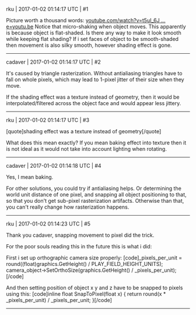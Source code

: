 rku | 2017-01-02 01:14:17 UTC | #1

Picture worth a thousand words: [youtube.com/watch?v=t5uI_6J ... e=youtu.be](https://www.youtube.com/watch?v=t5uI_6JEswM&feature=youtu.be)
Notice that micro-shaking when object moves. This apparently is because object is flat-shaded. Is there any way to make it look smooth while keeping flat shading? If i set faces of object to be smooth-shaded then movement is also silky smooth, however shading effect is gone.

-------------------------

cadaver | 2017-01-02 01:14:17 UTC | #2

It's caused by triangle rasterization. Without antialiasing triangles have to fall on whole pixels, which may lead to 1-pixel jitter of their size when they move.

If the shading effect was a texture instead of geometry, then it would be interpolated/filtered across the object face and would appear less jittery.

-------------------------

rku | 2017-01-02 01:14:17 UTC | #3

[quote]shading effect was a texture instead of geometry[/quote]

What does this mean exactly? If you mean baking effect into texture then it is not ideal as it would not take into account lighting when rotating.

-------------------------

cadaver | 2017-01-02 01:14:18 UTC | #4

Yes, I mean baking.

For other solutions, you could try if antialiasing helps. Or determining the world unit distance of one pixel, and snapping all object positioning to that, so that you don't get sub-pixel rasterization artifacts. Otherwise than that, you can't really change how rasterization happens.

-------------------------

rku | 2017-01-02 01:14:23 UTC | #5

Thank you cadaver, snapping movement to pixel did the trick.

For the poor souls reading this in the future this is what i did:

First i set up orthographic camera size properly:
[code]_pixels_per_unit = round((float)graphics.GetHeight() / PLAY_FIELD_HEIGHT_UNITS);
camera_object->SetOrthoSize(graphics.GetHeight() / _pixels_per_unit);[/code]

And then setting position of object x y and z have to be snapped to pixels using this:
[code]inline float SnapToPixel(float x) { return round(x * _pixels_per_unit) / _pixels_per_unit; }[/code]

-------------------------

